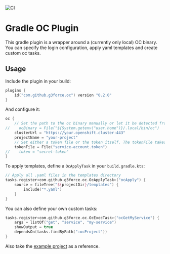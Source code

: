 ![CI](https://github.com/g3force/gradle-oc/workflows/CI/badge.svg)

# Gradle OC Plugin

This gradle plugin is a wrapper around a (currently only local) OC binary.
You can specify the login configuration, apply yaml templates and create custom oc tasks.

## Usage

Include the plugin in your build:
```kotlin
plugins {
    id("com.github.g3force.oc") version "0.2.0"
}
```

And configure it:
```kotlin
oc {
    // Set the path to the oc binary manually or let it be detected from your path
//    ocBinary = File("${System.getenv("user.home")}/.local/bin/oc")
    clusterUrl = "https://your.openshift.cluster:443"
    projectName = "your-project"
    // Set either a token file or the token itself. The tokenFile takes precedence, if it exists
    tokenFile = File("service-account.token")
//    token = "secret-token"
}
```

To apply templates, define a `OcApplyTask` in your `build.gradle.kts`:
```kotlin
// Apply all .yaml files in the templates directory
tasks.register<com.github.g3force.oc.OcApplyTask>("ocApply") {
    source = fileTree("${projectDir}/templates") {
        include("*.yaml")
    }
}
```

You can also define your own custom tasks:
```kotlin
tasks.register<com.github.g3force.oc.OcExecTask>("ocGetMyService") {
    args = listOf("get", "service", "my-service")
    showOutput = true
    dependsOn(tasks.findByPath(":ocProject"))
}
```

Also take the [example project](./example) as a reference.
